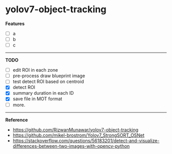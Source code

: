 # yolov7-object-tracking

**Features**
- [ ] a
- [ ] b
- [ ] c

---
**TODO**
- [ ] edit ROI in each zone 
- [ ] pre-process draw blueprint image
- [ ] test detect ROI based on centroid
- [x] detect ROI
- [x] summary duration in each ID
- [x] save file in MOT format
- [ ] more.

---
**Reference**
- https://github.com/RizwanMunawar/yolov7-object-tracking
- https://github.com/mikel-brostrom/Yolov7_StrongSORT_OSNet
- https://stackoverflow.com/questions/56183201/detect-and-visualize-differences-between-two-images-with-opencv-python
